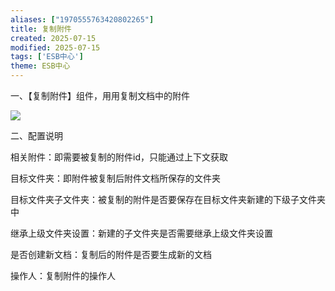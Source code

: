 ```yaml
---
aliases: ["1970555763420802265"]
title: 复制附件
created: 2025-07-15
modified: 2025-07-15
tags: ['ESB中心']
theme: ESB中心
---
```


一、【复制附件】组件，用用复制文档中的附件

![](7ee92e6265b925a13d32e6ebaf3ea805.jpg)

二、配置说明

相关附件：即需要被复制的附件id，只能通过上下文获取

目标文件夹：即附件被复制后附件文档所保存的文件夹

目标文件夹子文件夹：被复制的附件是否要保存在目标文件夹新建的下级子文件夹中

继承上级文件夹设置：新建的子文件夹是否需要继承上级文件夹设置

是否创建新文档：复制后的附件是否要生成新的文档

操作人：复制附件的操作人